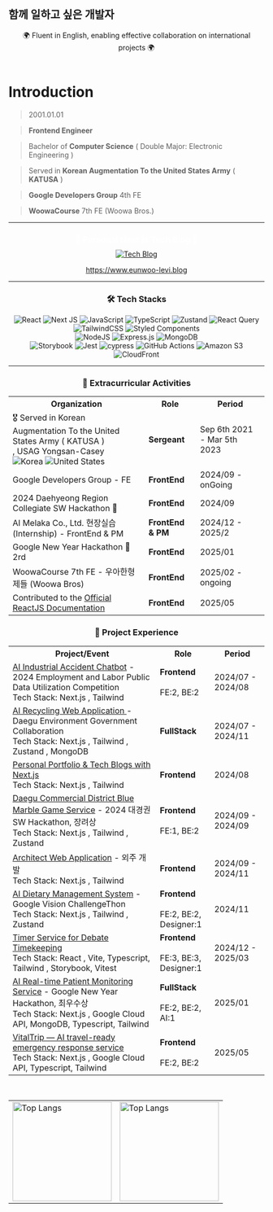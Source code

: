 ## 함께 일하고 싶은 개발자

<div align="center">
  <div>🌍 Fluent in English, enabling effective collaboration on international projects 🌍 </div>  <br/>
</div>

# Introduction

> 2001.01.01

> **Frontend Engineer**

> Bachelor of **Computer Science** ( Double Major: Electronic Engineering )

> Served in **Korean Augmentation To the United States Army** ( **KATUSA** )

> **Google Developers Group** 4th FE

> **WoowaCourse** 7th FE (Woowa Bros.)

***

<div align="center">
  <h3 style="color: white; margin-bottom: 10px;">🚀 Personal Next.js Tech Blog 🚀</h3>
  <a href="https://www.eunwoo-levi.blog" target="_blank">
    <img src="https://img.shields.io/badge/PORTFOLIO%20&%20Tech%20Blog-20232A?style=for-the-badge&logo=nextdotjs&logoColor=white" alt="Tech Blog" />
  </a>

  <br/>
  
  <a href="https://www.eunwoo-levi.blog">https://www.eunwoo-levi.blog</a>

</div>

***

<div align="center">
  <h3>🛠️ Tech Stacks </h3>
  <p>
    <img src="https://img.shields.io/badge/react-%2320232a.svg?style=for-the-badge&logo=react&logoColor=%2361DAFB" alt="React" />
    <img src="https://img.shields.io/badge/Next-black?style=for-the-badge&logo=next.js&logoColor=white" alt="Next JS" />
    <img src="https://img.shields.io/badge/javascript-%23323330.svg?style=for-the-badge&logo=javascript&logoColor=%23F7DF1E" alt="JavaScript" />
    <img src="https://img.shields.io/badge/typescript-%23007ACC.svg?style=for-the-badge&logo=typescript&logoColor=white" alt="TypeScript" />
    <img src="https://img.shields.io/badge/zustand-%2320232a.svg?style=for-the-badge&logo=react&logoColor=%2361DAFB" alt="Zustand" /> 
    <img src="https://img.shields.io/badge/-React%20Query-FF4154?style=for-the-badge&logo=react%20query&logoColor=white" alt="React Query" /> <br/>
    <img src="https://img.shields.io/badge/tailwindcss-%2338B2AC.svg?style=for-the-badge&logo=tailwind-css&logoColor=white" alt="TailwindCSS" />
    <img src="https://img.shields.io/badge/styled--components-DB7093?style=for-the-badge&logo=styled-components&logoColor=white" alt="Styled Components" />  <br/>
    <img src="https://img.shields.io/badge/node.js-6DA55F?style=for-the-badge&logo=node.js&logoColor=white" alt="NodeJS" />
    <img src="https://img.shields.io/badge/express.js-%23404d59.svg?style=for-the-badge&logo=express&logoColor=%2361DAFB" alt="Express.js" />
    <img src="https://img.shields.io/badge/MongoDB-%234ea94b.svg?style=for-the-badge&logo=mongodb&logoColor=white" alt="MongoDB" /> <br/>
    <img src="https://img.shields.io/badge/-Storybook-FF4785?style=for-the-badge&logo=storybook&logoColor=white" alt="Storybook" />
    <img src="https://img.shields.io/badge/-jest-%23C21325?style=for-the-badge&logo=jest&logoColor=white" alt="Jest" />
    <img src="https://img.shields.io/badge/-cypress-%23E5E5E5?style=for-the-badge&logo=cypress&logoColor=058a5e" alt="cypress" />
    <img src="https://img.shields.io/badge/github%20actions-%232671E5.svg?style=for-the-badge&logo=githubactions&logoColor=white" alt="GitHub Actions" />
    <img src="https://img.shields.io/badge/Amazon%20S3-FF9900?style=for-the-badge&logo=amazons3&logoColor=white" alt="Amazon S3" />
    <img src="https://img.shields.io/badge/CloudFront-FF9900?style=for-the-badge&logo=amazons3&logoColor=white" alt="CloudFront" />
  </p>
</div>

***

<div align="center">
  <h3>🌟 Extracurricular Activities</h3>
  <table>
    <tr>
      <th>Organization</th>
      <th>Role</th>
      <th>Period</th>
    </tr>
    <tr>
      <td>🎖️  Served in Korean Augmentation To the United States Army ( KATUSA )<br>
      , USAG Yongsan-Casey  &nbsp 
      <img src="https://raw.githubusercontent.com/stevenrskelton/flag-icon/master/png/16/country-4x3/kr.png" alt="Korea" title="Korea"> 
      <img src="https://raw.githubusercontent.com/stevenrskelton/flag-icon/master/png/16/country-4x3/us.png" alt="United States" title="United States">
      </td>
      <td><strong>Sergeant</strong></td>
      <td>Sep 6th 2021 - Mar 5th 2023</td>
    </tr>
    <tr>
      <td>Google Developers Group - FE</td>
      <td><strong>FrontEnd</strong></td>
      <td>2024/09 - onGoing</td>
    </tr>
    <tr>
      <td>2024 Daehyeong Region Collegiate SW Hackathon 🥉</td>
      <td><strong>FrontEnd</strong></td>
      <td>2024/09</td>
    </tr>
    <tr>
      <td>AI Melaka Co., Ltd. 현장실습(Internship) - FrontEnd & PM</td>
      <td><strong>FrontEnd & PM</strong></td>
      <td>2024/12 - 2025/2</td>
    </tr>
    <tr>
      <td> Google New Year Hackathon 🥈2rd </td>
      <td><strong>FrontEnd</strong></td>
      <td>2025/01 </td>
    </tr>
    <tr>
      <td> WoowaCourse 7th FE - 우아한형제들 (Woowa Bros)</td>
      <td><strong>FrontEnd</strong></td>
      <td>2025/02 - ongoing</td>
    </tr>
    <tr>
      <td> Contributed to the <a href="https://github.com/reactjs/ko.react.dev/pull/1194#event-17655978562">Official ReactJS Documentation</a></td>
      <td><strong>FrontEnd</strong></td>
      <td>2025/05</td>
    </tr>
  </table>

  <h3>💼 Project Experience</h3>
  <table>
    <tr>
      <th>Project/Event</th>
      <th>Role</th>
      <th>Period</th>
    </tr>
    <tr>
      <td><a href="https://github.com/Injury-law-assist" target="_blank">AI Industrial Accident Chatbot</a> - 2024 Employment and Labor Public Data Utilization Competition <br/> Tech Stack: Next.js , Tailwind</td>
      <td><strong>Frontend</strong> <br/><br/>  FE:2, BE:2</td>
      <td>2024/07 - 2024/08</td>
    </tr>
    <tr>
      <td><a href="https://github.com/AI-Recycling-Service-Ecobuddy/FullStack" target="_blank">AI Recycling Web Application </a> - Daegu Environment Government Collaboration  <br/> Tech Stack: Next.js , Tailwind , Zustand , MongoDB </td>
      <td><strong>FullStack</strong></td>
      <td>2024/07 - 2024/11</td>
    </tr>
    <tr>
      <td><a href="https://eunwoo-levi.blog" target="_blank">Personal Portfolio & Tech Blogs with Next.js</a> <br/> Tech Stack: Next.js , Tailwind</td>
      <td><strong>Frontend</strong></td>
      <td>2024/08</td>
    </tr>
    <tr>
      <td><a href="https://github.com/commercial-game-service/Frontend" target="_blank">Daegu Commercial District Blue Marble Game Service</a> - 2024 대경권 SW Hackathon, 장려상 <br/> Tech Stack: Next.js , Tailwind , Zustand </td>
      <td><strong>Frontend</strong>  <br/><br/>   FE:1, BE:2 </td>
      <td>2024/09 - 2024/09</td>
    </tr>
    <tr>
      <td><a href="https://github.com/eunwoo-levi/architect-web" target="_blank">Architect Web Application</a> - 외주 개발 <br/> Tech Stack: Next.js , Tailwind </td>
      <td><strong>Frontend</strong></td>
      <td>2024/09 - 2024/11</td>
    </tr>
    <tr>
      <td><a href="https://github.com/AI-Food-Analysis-Google-Challengethon" target="_blank">AI Dietary Management System</a> - Google Vision ChallengeThon <br/> Tech Stack: Next.js , Tailwind , Zustand </td>
      <td><strong>Frontend</strong> <br/><br/>  FE:2, BE:2,<br/>Designer:1</td>
      <td>2024/11 </td>
    </tr>
    <tr>
      <td><a href="https://github.com/debate-timer/debate-timer-fe" target="_blank">Timer Service for Debate Timekeeping </a><br/> Tech Stack: React , Vite, Typescript, Tailwind , Storybook, Vitest </td>
      <td><strong>Frontend</strong> <br/><br/>  FE:3, BE:3,<br/>Designer:1 </td>
      <td>2024/12 - 2025/03 </td>
    </tr>
    <tr>
      <td><a href="https://drive.google.com/file/d/1lJTyVYMgg1W0HQbOAtVb8eMCiaIqxrwT/view" target="_blank">AI Real-time Patient Monitoring Service</a> - Google New Year Hackathon, 최우수상<br/> Tech Stack: Next.js , Google Cloud API, MongoDB, Typescript, Tailwind </td>
      <td><strong>FullStack</strong> <br/><br/>  FE:2, BE:2, AI:1 </td>
      <td>2025/01 </td>
    </tr>
    <tr>
      <td><a href="https://github.com/GDG-on-Campus-KNU/4th-SC-Team-5-FE" target="_blank">VitalTrip — AI travel-ready emergency response service</a> <br/> Tech Stack: Next.js , Google Cloud API, Typescript, Tailwind </td>
      <td><strong>Frontend</strong> <br/><br/>  FE:2, BE:2 </td>
      <td>2025/05 </td>
    </tr>
  </table>
</div>
<br/>

<div align="center">
  <table>
    <tr>
      <td>
        <img src="https://github-readme-stats.vercel.app/api/top-langs/?username=eunwoo-levi&langs_count=10&layout=compact&theme=dark" alt="Top Langs" height="195">
      </td>
      <td>
        <img src="https://github-readme-stats.vercel.app/api?username=eunwoo-levi&show_icons=true&theme=radical" alt="Top Langs" height="195">
      </td>
    </tr>
  </table>
</div>
